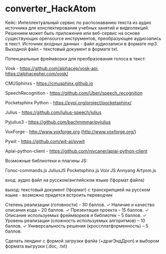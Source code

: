 # converter_HackAtom

Кейс: 
Интеллектуальный сервис по распознаванию текста из аудио
источника для конспектирования учебных занятий и видеолекций.
Решением может быть приложение или веб-сервис на основе
существующих opensource инструментов, преобразующее аудиозапись в
текст.
Источник входных данных - файл аудиозаписи в формате mp3.
Выходной файл – текстовый документ в формате txt.

Потенциальные фреймворки для преобразования голоса в текст:

Vosk - https://github.com/alphacep/vosk-api, https://alphacephei.com/vosk/

CMUSphinxs - https://cmusphinx.github.io

SpeechRecognition - https://github.com/Uberi/speech_recognition

Pocketsphinx Python - https://pypi.org/project/pocketsphinx/

Julius - https://github.com/julius-speech/julius

Pyjulius3 - https://github.com/bachmmmar/pyjulius

VoxForge - http://www.voxforge.org (http://www.voxforge.org/)

Pywit - https://github.com/wit-ai/pywit

Apiai-python-client - https://github.com/nivcaner/apiai-python-client

Возможные библиотеки и плагины JS:

Голос-commands.js
JuliusJS
Pocketsphinx.js
Voix JS
Annyang
Artyom.js

вход: аудио файл на русском/английском языке (!формат файла)

выход: текстовый документ (!формат) с транскрипцией на русском языке - возможно придется встроить переводчик

Степень реализации (готовности) - 30 баллов.
✓ Наличие и качество описания кода – 20 баллов.
✓ Презентация проекта – 15 баллов.
✓ Описание используемых фреймворков и библиотек – 5 баллов.
✓ Уровень реализации (сложность используемых алгоритмов) – 10 баллов.
✓ Универсальность решения (кроссплатформенность) – 5 баллов.


Сделать лендинг с формой загрузки фалйа (+драгЭндДроп) и выбором формата выгрузки (.doc, .txt)
